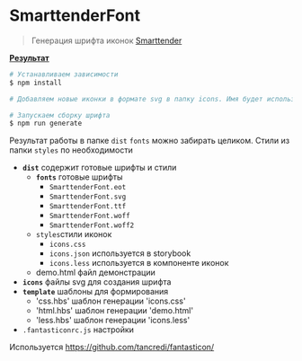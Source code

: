 # SmarttenderFont

> Генерация шрифта иконок [Smarttender](https://smarttender.biz/)

**<a href="https://htmlpreview.github.io/?https://github.com/uhodav/smarttender-fonts/blob/main/dist/demo.html#/bored" target="_blank">Результат</a>**

```bash
# Устанавливаем зависимости
$ npm install

# Добавляем новые иконки в формате svg в папку icons. Имя будет использовано для созданного класса

# Запускаем сборку шрифта
$ npm run generate
```

Результат работы в папке `dist`
`fonts` можно забирать целиком.
Стили из папки `styles` по необходимости

+ **`dist`** содержит готовые шрифты и стили
    - **`fonts`** готовые шрифты
        - `SmarttenderFont.eot`
        - `SmarttenderFont.svg`
        - `SmarttenderFont.ttf`
        - `SmarttenderFont.woff`
        - `SmarttenderFont.woff2`
    - `styles`стили иконок
        - `icons.css`
        - `icons.json` используется в storybook
        - `icons.less` используется в компоненте иконок
    - demo.html файл демонстрации
+ **`icons`**             файлы svg для создания шрифта
+ **`template`**          шаблоны для формирования
    - 'css.hbs' шаблон генерации 'icons.css' 
    - 'html.hbs' шаблон генерации 'demo.html'
    - 'less.hbs' шаблон генерации 'icons.less' 
+ `.fantasticonrc.js` настройки


Используется https://github.com/tancredi/fantasticon/
